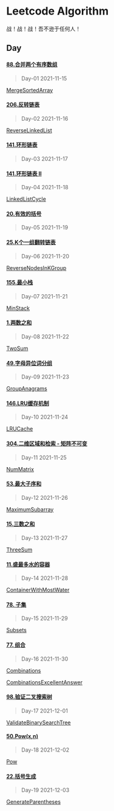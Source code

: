 # Leetcode Algorithm

战！战！战！吾不逊于任何人！

## Day

#### [88.合并两个有序数组](https://leetcode.com/problems/merge-sorted-array/)

> Day-01 2021-11-15

[MergeSortedArray](./src/main/java/com/inbetter/homework/leetcode/MergeSortedArray.java)

#### [206.反转链表](https://leetcode.com/problems/reverse-linked-list/)

> Day-02 2021-11-16

[ReverseLinkedList](./src/main/java/com/inbetter/homework/leetcode/ReverseLinkedList.java)

#### [141.环形链表](https://leetcode.com/problems/linked-list-cycle/)

> Day-03 2021-11-17

#### [141.环形链表 II](https://leetcode.com/problems/linked-list-cycle-ii/)

> Day-04 2021-11-18

[LinkedListCycle](./src/main/java/com/inbetter/homework/leetcode/LinkedListCycle.java)

#### [20.有效的括号](https://leetcode.com/problems/valid-parentheses/)

> Day-05 2021-11-19

#### [25.K个一组翻转链表](https://leetcode.com/problems/reverse-nodes-in-k-group/)

> Day-06 2021-11-20

[ReverseNodesInKGroup](./src/main/java/com/inbetter/homework/leetcode/ReverseNodesInKGroup.java)

#### [155.最小栈](https://leetcode.com/problems/min-stack/)

> Day-07 2021-11-21

[MinStack](./src/main/java/com/inbetter/homework/leetcode/MinStack.java)

#### [1.两数之和](https://leetcode.com/problems/two-sum/)

> Day-08 2021-11-22

[TwoSum](./src/main/java/com/inbetter/homework/leetcode/TwoSum.java)

#### [49.字母异位词分组](https://leetcode.com/problems/group-anagrams/)

> Day-09 2021-11-23

[GroupAnagrams](./src/main/java/com/inbetter/homework/leetcode/GroupAnagrams.java)

#### [146.LRU缓存机制](https://leetcode.com/problems/lru-cache/)

> Day-10 2021-11-24

[LRUCache](./src/main/java/com/inbetter/homework/leetcode/LRUCache.java)

#### [304.二维区域和检索 - 矩阵不可变](https://leetcode.com/problems/range-sum-query-2d-immutable/)

> Day-11 2021-11-25

[NumMatrix](./src/main/java/com/inbetter/homework/leetcode/NumMatrix.java)

#### [53.最大子序和](https://leetcode.com/problems/maximum-subarray/)

> Day-12 2021-11-26

[MaximumSubarray](./src/main/java/com/inbetter/homework/leetcode/MaximumSubarray.java)

#### [15.三数之和](https://leetcode.com/problems/3sum/)

> Day-13 2021-11-27

[ThreeSum](./src/main/java/com/inbetter/homework/leetcode/ThreeSum.java)

#### [11.盛最多水的容器](https://leetcode.com/problems/container-with-most-water/)

> Day-14 2021-11-28

[ContainerWithMostWater](./src/main/java/com/inbetter/homework/leetcode/ContainerWithMostWater.java)

#### [78. 子集](https://leetcode.com/problems/subsets/)

> Day-15 2021-11-29

[Subsets](./src/main/java/com/inbetter/homework/leetcode/Subsets.java)

#### [77. 组合](https://leetcode.com/problems/combinations/)

> Day-16 2021-11-30

[Combinations](./src/main/java/com/inbetter/homework/leetcode/Combinations.java)

[CombinationsExcellentAnswer](./src/main/java/com/inbetter/homework/leetcode/CombinationsExcellentAnswer.java)

#### [98.验证二叉搜索树](https://leetcode.com/problems/validate-binary-search-tree/)

> Day-17 2021-12-01

[ValidateBinarySearchTree](./src/main/java/com/inbetter/homework/leetcode/ValidateBinarySearchTree.java)

#### [50.Pow(x,n)](https://leetcode.com/problems/powx-n/)

> Day-18 2021-12-02

[Pow](./src/main/java/com/inbetter/homework/leetcode/Pow.java)

#### [22.括号生成](https://leetcode.com/problems/generate-parentheses/)

> Day-19 2021-12-03

[GenerateParentheses](./src/main/java/com/inbetter/homework/leetcode/GenerateParentheses.java)

